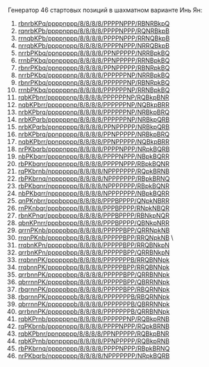 Генератор 46 стартовых позиций в шахматном варианте Инь Ян:


1) [rbnrbKPq/ppppnppp/8/8/8/8/PPPPNPPP/RBNRBkpQ](https://lichess.org/editor?fen=rbnrbKPq/ppppnppp/8/8/8/8/PPPPNPPP/RBNRBkpQ) 
2) [rqnrbKPb/ppppnppp/8/8/8/8/PPPPNPPP/RQNRBkpB](https://lichess.org/editor?fen=rqnrbKPb/ppppnppp/8/8/8/8/PPPPNPPP/RQNRBkpB) 
3) [rrnqbKPb/ppppnppp/8/8/8/8/PPPPNPPP/RRNQBkpB](https://lichess.org/editor?fen=rrnqbKPb/ppppnppp/8/8/8/8/PPPPNPPP/RRNQBkpB) 
4) [nrrqbKPb/ppppnppp/8/8/8/8/PPPPNPPP/NRRQBkpB](https://lichess.org/editor?fen=nrrqbKPb/ppppnppp/8/8/8/8/PPPPNPPP/NRRQBkpB) 
5) [nrrbPKbq/ppnppppp/8/8/8/8/PPNPPPPP/NRRBpkBQ](https://lichess.org/editor?fen=nrrbPKbq/ppnppppp/8/8/8/8/PPNPPPPP/NRRBpkBQ) 
6) [rrnbPKbq/ppnppppp/8/8/8/8/PPNPPPPP/RRNBpkBQ](https://lichess.org/editor?fen=rrnbPKbq/ppnppppp/8/8/8/8/PPNPPPPP/RRNBpkBQ) 
7) [rbnrPKbq/ppnppppp/8/8/8/8/PPNPPPPP/RBNRpkBQ](https://lichess.org/editor?fen=rbnrPKbq/ppnppppp/8/8/8/8/PPNPPPPP/RBNRpkBQ) 
8) [nrrbPKbq/ppppppnp/8/8/8/8/PPPPPPNP/NRRBpkBQ](https://lichess.org/editor?fen=nrrbPKbq/ppppppnp/8/8/8/8/PPPPPPNP/NRRBpkBQ) 
9) [rbnrPKbq/ppppppnp/8/8/8/8/PPPPPPNP/RBNRpkBQ](https://lichess.org/editor?fen=rbnrPKbq/ppppppnp/8/8/8/8/PPPPPPNP/RBNRpkBQ) 
10) [rrnbPKbq/ppppppnp/8/8/8/8/PPPPPPNP/RRNBpkBQ](https://lichess.org/editor?fen=rrnbPKbq/ppppppnp/8/8/8/8/PPPPPPNP/RRNBpkBQ) 
11) [rqbKPbnr/ppppppnp/8/8/8/8/PPPPPPNP/RQBkpBNR](https://lichess.org/editor?fen=rqbKPbnr/ppppppnp/8/8/8/8/PPPPPPNP/RQBkpBNR) 
12) [nqbKPbrr/ppppppnp/8/8/8/8/PPPPPPNP/NQBkpBRR](https://lichess.org/editor?fen=nqbKPbrr/ppppppnp/8/8/8/8/PPPPPPNP/NQBkpBRR) 
13) [nrbKPbrq/ppppppnp/8/8/8/8/PPPPPPNP/NRBkpBRQ](https://lichess.org/editor?fen=nrbKPbrq/ppppppnp/8/8/8/8/PPPPPPNP/NRBkpBRQ) 
14) [nrbKPqrb/ppppppnp/8/8/8/8/PPPPPPNP/NRBkpQRB](https://lichess.org/editor?fen=nrbKPqrb/ppppppnp/8/8/8/8/PPPPPPNP/NRBkpQRB) 
15) [nrbKPqrb/ppnppppp/8/8/8/8/PPNPPPPP/NRBkpQRB](https://lichess.org/editor?fen=nrbKPqrb/ppnppppp/8/8/8/8/PPNPPPPP/NRBkpQRB) 
16) [nrbKPbrq/ppnppppp/8/8/8/8/PPNPPPPP/NRBkpBRQ](https://lichess.org/editor?fen=nrbKPbrq/ppnppppp/8/8/8/8/PPNPPPPP/NRBkpBRQ) 
17) [nqbKPbrr/ppnppppp/8/8/8/8/PPNPPPPP/NQBkpBRR](https://lichess.org/editor?fen=nqbKPbrr/ppnppppp/8/8/8/8/PPNPPPPP/NQBkpBRR) 
18) [nrPKbqrb/ppppnppp/8/8/8/8/PPPPNPPP/NRpkBQRB](https://lichess.org/editor?fen=nrPKbqrb/ppppnppp/8/8/8/8/PPPPNPPP/NRpkBQRB) 
19) [nbPKbqrr/ppppnppp/8/8/8/8/PPPPNPPP/NBpkBQRR](https://lichess.org/editor?fen=nbPKbqrr/ppppnppp/8/8/8/8/PPPPNPPP/NBpkBQRR) 
20) [rbPKbqnr/ppppnppp/8/8/8/8/PPPPNPPP/RBpkBQNR](https://lichess.org/editor?fen=rbPKbqnr/ppppnppp/8/8/8/8/PPPPNPPP/RBpkBQNR) 
21) [rqPKbrnb/nppppppp/8/8/8/8/NPPPPPPP/RQpkBRNB](https://lichess.org/editor?fen=rqPKbrnb/nppppppp/8/8/8/8/NPPPPPPP/RQpkBRNB) 
22) [rbPKbrnq/nppppppp/8/8/8/8/NPPPPPPP/RBpkBRNQ](https://lichess.org/editor?fen=rbPKbrnq/nppppppp/8/8/8/8/NPPPPPPP/RBpkBRNQ) 
23) [rbPKbqnr/nppppppp/8/8/8/8/NPPPPPPP/RBpkBQNR](https://lichess.org/editor?fen=rbPKbqnr/nppppppp/8/8/8/8/NPPPPPPP/RBpkBQNR) 
24) [nbPKbqrr/nppppppp/8/8/8/8/NPPPPPPP/NBpkBQRR](https://lichess.org/editor?fen=nbPKbqrr/nppppppp/8/8/8/8/NPPPPPPP/NBpkBQRR) 
25) [qnPKnbrr/pppbpppp/8/8/8/8/PPPBPPPP/QNpkNBRR](https://lichess.org/editor?fen=qnPKnbrr/pppbpppp/8/8/8/8/PPPBPPPP/QNpkNBRR) 
26) [rnPKnbqr/pppbpppp/8/8/8/8/PPPBPPPP/RNpkNBQR](https://lichess.org/editor?fen=rnPKnbqr/pppbpppp/8/8/8/8/PPPBPPPP/RNpkNBQR) 
27) [rbnKPnqr/pppbpppp/8/8/8/8/PPPBPPPP/RBNkpNQR](https://lichess.org/editor?fen=rbnKPnqr/pppbpppp/8/8/8/8/PPPBPPPP/RBNkpNQR) 
28) [qbnKPnrr/pppbpppp/8/8/8/8/PPPBPPPP/QBNkpNRR](https://lichess.org/editor?fen=qbnKPnrr/pppbpppp/8/8/8/8/PPPBPPPP/QBNkpNRR) 
29) [qrrnPKnb/pppppbpp/8/8/8/8/PPPPPBPP/QRRNpkNB](https://lichess.org/editor?fen=qrrnPKnb/pppppbpp/8/8/8/8/PPPPPBPP/QRRNpkNB) 
30) [rrqnPKnb/pppppbpp/8/8/8/8/PPPPPBPP/RRQNpkNB](https://lichess.org/editor?fen=rrqnPKnb/pppppbpp/8/8/8/8/PPPPPBPP/RRQNpkNB) \
31) [rrqbnKPn/pppppbpp/8/8/8/8/PPPPPBPP/RRQBNkpN](https://lichess.org/editor?fen=rrqbnKPn/pppppbpp/8/8/8/8/PPPPPBPP/RRQBNkpN) 
32) [qrrbnKPn/pppppbpp/8/8/8/8/PPPPPBPP/QRRBNkpN](https://lichess.org/editor?fen=qrrbnKPn/pppppbpp/8/8/8/8/PPPPPBPP/QRRBNkpN) 
33) [rrqbnnPK/pppppppb/8/8/8/8/PPPPPPPB/RRQBNNpk](https://lichess.org/editor?fen=rrqbnnPK/pppppppb/8/8/8/8/PPPPPPPB/RRQBNNpk) 
34) [rrqbnnPK/pppppbpp/8/8/8/8/PPPPPBPP/RRQBNNpk](https://lichess.org/editor?fen=rrqbnnPK/pppppbpp/8/8/8/8/PPPPPBPP/RRQBNNpk) 
35) [qrrbnnPK/pppppbpp/8/8/8/8/PPPPPBPP/QRRBNNpk](https://lichess.org/editor?fen=qrrbnnPK/pppppbpp/8/8/8/8/PPPPPBPP/QRRBNNpk) 
36) [qbrrnnPK/pppppbpp/8/8/8/8/PPPPPBPP/QBRRNNpk](https://lichess.org/editor?fen=qbrrnnPK/pppppbpp/8/8/8/8/PPPPPBPP/QBRRNNpk) 
37) [rbqrnnPK/pppppbpp/8/8/8/8/PPPPPBPP/RBQRNNpk](https://lichess.org/editor?fen=rbqrnnPK/pppppbpp/8/8/8/8/PPPPPBPP/RBQRNNpk) 
38) [rbqrnnPK/pppppppb/8/8/8/8/PPPPPPPB/RBQRNNpk](https://lichess.org/editor?fen=rbqrnnPK/pppppppb/8/8/8/8/PPPPPPPB/RBQRNNpk) 
39) [qbrrnnPK/pppppppb/8/8/8/8/PPPPPPPB/QBRRNNpk](https://lichess.org/editor?fen=qbrrnnPK/pppppppb/8/8/8/8/PPPPPPPB/QBRRNNpk) 
40) [qrrbnnPK/pppppppb/8/8/8/8/PPPPPPPB/QRRBNNpk](https://lichess.org/editor?fen=qrrbnnPK/pppppppb/8/8/8/8/PPPPPPPB/QRRBNNpk) 
41) [rqbKPrnb/ppppppnp/8/8/8/8/PPPPPPNP/RQBkpRNB](https://lichess.org/editor?fen=rqbKPrnb/ppppppnp/8/8/8/8/PPPPPPNP/RQBkpRNB) 
42) [rqPKbrnb/ppppnppp/8/8/8/8/PPPPNPPP/RQpkBRNB](https://lichess.org/editor?fen=rqPKbrnb/ppppnppp/8/8/8/8/PPPPNPPP/RQpkBRNB) 
43) [rqbKPbnr/ppnppppp/8/8/8/8/PPNPPPPP/RQBkpBNR](https://lichess.org/editor?fen=rqbKPbnr/ppnppppp/8/8/8/8/PPNPPPPP/RQBkpBNR) 
44) [rqbKPrnb/ppnppppp/8/8/8/8/PPNPPPPP/RQBkpRNB](https://lichess.org/editor?fen=rqbKPrnb/ppnppppp/8/8/8/8/PPNPPPPP/RQBkpRNB) 
45) [rbPKbrnq/ppppnppp/8/8/8/8/PPPPNPPP/RBpkBRNQ](https://lichess.org/editor?fen=rbPKbrnq/ppppnppp/8/8/8/8/PPPPNPPP/RBpkBRNQ) 
46) [nrPKbqrb/nppppppp/8/8/8/8/NPPPPPPP/NRpkBQRB](https://lichess.org/editor?fen=nrPKbqrb/nppppppp/8/8/8/8/NPPPPPPP/NRpkBQRB)

